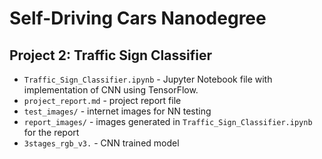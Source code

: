 # Self-Driving Cars Nanodegree
## Project 2: Traffic Sign Classifier 

* `Traffic_Sign_Classifier.ipynb` - Jupyter Notebook file with implementation of CNN using TensorFlow.
* `project_report.md` - project report file
* `test_images/` - internet images for NN testing
* `report_images/` - images generated in `Traffic_Sign_Classifier.ipynb` for the report
* `3stages_rgb_v3.` - CNN trained model
